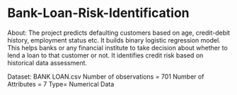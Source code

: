 # Bank-Loan-Risk-Identification

About:
The project predicts defaulting customers based on age, credit-debit history, employment status etc.  It builds binary logistic regression model. This helps banks or any financial institute to take decision about whether to lend a loan to that customer or not. It identifies credit risk based on historical data assessment.  

Dataset: BANK LOAN.csv
Number of observations = 701
Number of Attributes = 7
Type= Numerical Data

